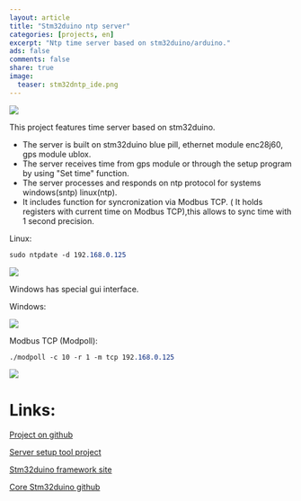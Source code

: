```yaml
---
layout: article
title: "Stm32duino ntp server"
categories: [projects, en]
excerpt: "Ntp time server based on stm32duino/arduino."
ads: false
comments: false
share: true
image:
  teaser: stm32dntp_ide.png
---
```

<img src="{{ site.url }}/images/stm32dntp_ide.png">

This project features time server based on stm32duino.
- The server is built on stm32duino blue pill, ethernet module enc28j60, gps module ublox.
- The server receives time from gps module or through the setup program by using "Set time" function.
- The server processes and responds on ntp protocol for systems windows(sntp) linux(ntp).
- It includes function for syncronization via Modbus TCP. ( It holds registers with current time on Modbus TCP),this allows to sync time with 1 second precision.

Linux:
```css
sudo ntpdate -d 192.168.0.125
```
<img src="{{ site.url }}/images/stm32dntp_ntpdate.png">

Windows has special gui interface.

Windows:

<img src="{{ site.url }}/images/stm32dntp_win1.png">

Modbus TCP (Modpoll):
```css
./modpoll -c 10 -r 1 -m tcp 192.168.0.125 
```
<img src="{{ site.url }}/images/stm32dntp_modpoll.png">

# Links:
[Project on github](https://github.com/AlexPuts/stm32dntp)

[Server setup tool project](https://github.com/AlexPuts/stm32dntpsetuptool)

[Stm32duino framework site](http://stm32duino.com)

[Core Stm32duino github](https://github.com/stm32duino/Arduino_Core_STM32)

